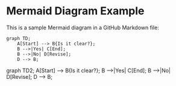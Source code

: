 # Mermaid Diagram Example

This is a sample Mermaid diagram in a GitHub Markdown file:

```mermaid
graph TD;
    A[Start] --> B{Is it clear?};
    B -->|Yes| C[End];
    B -->|No| D[Revise];
    D --> B;
```

graph TD2;
    A[Start] --> B{Is it clear?};
    B -->|Yes| C[End];
    B -->|No| D[Revise];
    D --> B;
```
